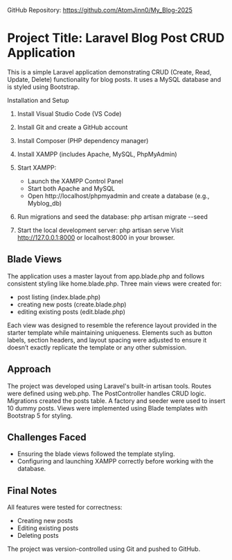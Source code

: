 GitHub Repository: https://github.com/AtomJinn0/My_Blog-2025

# Project Title: Laravel Blog Post CRUD Application

This is a simple Laravel application demonstrating CRUD (Create, Read, Update, Delete) functionality for blog posts. It uses a MySQL database and is styled using Bootstrap.

Installation and Setup

1. Install Visual Studio Code (VS Code)
2. Install Git and create a GitHub account
3. Install Composer (PHP dependency manager)
4. Install XAMPP (includes Apache, MySQL, PhpMyAdmin)

5. Start XAMPP:
   - Launch the XAMPP Control Panel
   - Start both Apache and MySQL
   - Open http://localhost/phpmyadmin and create a database (e.g., Myblog_db)

6. Run migrations and seed the database:
   php artisan migrate --seed

7. Start the local development server:
   php artisan serve
   Visit http://127.0.0.1:8000 or localhost:8000 in your browser.

## Blade Views 

The application uses a master layout from app.blade.php and follows consistent styling like home.blade.php. Three main views were created for:

- post listing (index.blade.php)
- creating new posts (create.blade.php)
- editing existing posts (edit.blade.php)

Each view was designed to resemble the reference layout provided in the starter template while maintaining uniqueness. Elements such as button labels, section headers, and layout spacing were adjusted to ensure it doesn’t exactly replicate the template or any other submission.

## Approach

The project was developed using Laravel's built-in artisan tools. Routes were defined using web.php. The PostController handles CRUD logic. Migrations created the posts table. A factory and seeder were used to insert 10 dummy posts. Views were implemented using Blade templates with Bootstrap 5 for styling.

## Challenges Faced

- Ensuring the blade views followed the template styling.
- Configuring and launching XAMPP correctly before working with the database.

## Final Notes

All features were tested for correctness:
- Creating new posts
- Editing existing posts
- Deleting posts

The project was version-controlled using Git and pushed to GitHub.
